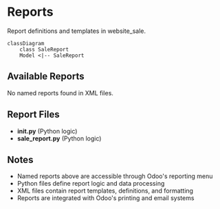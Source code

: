 # Reports

Report definitions and templates in website_sale.

```mermaid
classDiagram
    class SaleReport
    Model <|-- SaleReport
```

## Available Reports

No named reports found in XML files.


## Report Files

- **__init__.py** (Python logic)
- **sale_report.py** (Python logic)

## Notes
- Named reports above are accessible through Odoo's reporting menu
- Python files define report logic and data processing
- XML files contain report templates, definitions, and formatting
- Reports are integrated with Odoo's printing and email systems
